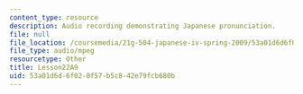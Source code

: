 ```yaml
---
content_type: resource
description: Audio recording demonstrating Japanese pronunciation.
file: null
file_location: /coursemedia/21g-504-japanese-iv-spring-2009/53a01d6d6f020f57b5c842e79fcb680b_Lesson22A9.mp3
file_type: audio/mpeg
resourcetype: Other
title: Lesson22A9
uid: 53a01d6d-6f02-0f57-b5c8-42e79fcb680b
---
```

